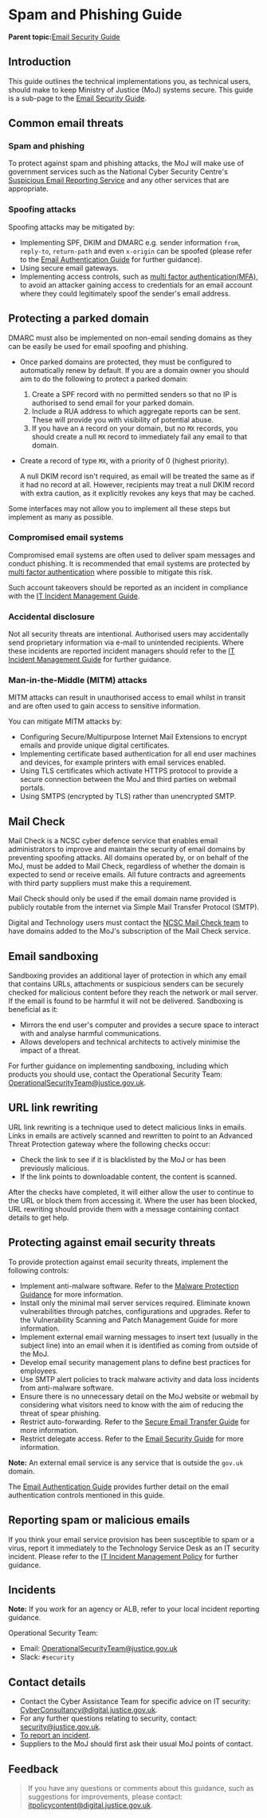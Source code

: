# Spam and Phishing Guide

**Parent topic:**[Email Security Guide](email-security-guide.md)

## Introduction

This guide outlines the technical implementations you, as technical users, should make to keep Ministry of Justice \(MoJ\) systems secure. This guide is a sub-page to the [Email Security Guide](email-security-guide.md).

## Common email threats

### Spam and phishing

To protect against spam and phishing attacks, the MoJ will make use of government services such as the National Cyber Security Centre's [Suspicious Email Reporting Service](mailto:report@phishing.gov.uk) and any other services that are appropriate.

### Spoofing attacks

Spoofing attacks may be mitigated by:

-   Implementing SPF, DKIM and DMARC e.g. sender information `from`, `reply-to`, `return-path` and even `x-origin` can be spoofed \(please refer to the [Email Authentication Guide](email-authentication-guide.md) for further guidance\).
-   Using secure email gateways.
-   Implementing access controls, such as [multi factor authentication\(MFA\)](multi-factor-authentication-mfa-guide.md), to avoid an attacker gaining access to credentials for an email account where they could legitimately spoof the sender's email address.

## Protecting a parked domain

DMARC must also be implemented on non-email sending domains as they can be easily be used for email spoofing and phishing.

-   Once parked domains are protected, they must be configured to automatically renew by default. If you are a domain owner you should aim to do the following to protect a parked domain:
    1.  Create a SPF record with no permitted senders so that no IP is authorised to send email for your parked domain.
    2.  Include a RUA address to which aggregate reports can be sent. These will provide you with visibility of potential abuse.
    3.  If you have an `A` record on your domain, but no `MX` records, you should create a null `MX` record to immediately fail any email to that domain.
-   Create a record of type `MX`, with a priority of 0 \(highest priority\).

    A null DKIM record isn't required, as email will be treated the same as if it had no record at all. However, recipients may treat a null DKIM record with extra caution, as it explicitly revokes any keys that may be cached.


Some interfaces may not allow you to implement all these steps but implement as many as possible.

### Compromised email systems

Compromised email systems are often used to deliver spam messages and conduct phishing. It is recommended that email systems are protected by [multi factor authentication](multi-factor-authentication-mfa-guide.md) where possible to mitigate this risk.

Such account takeovers should be reported as an incident in compliance with the [IT Incident Management Guide](https://intranet.justice.gov.uk/guidance/security/it-computer-security/ict-security-policy-framework/incident-management-plan-and-process-guide/).

### Accidental disclosure

Not all security threats are intentional. Authorised users may accidentally send proprietary information via e-mail to unintended recipients. Where these incidents are reported incident managers should refer to the [IT Incident Management Guide](https://intranet.justice.gov.uk/guidance/security/it-computer-security/ict-security-policy-framework/incident-management-plan-and-process-guide/) for further guidance.

### Man-in-the-Middle \(MITM\) attacks

MITM attacks can result in unauthorised access to email whilst in transit and are often used to gain access to sensitive information.

You can mitigate MITM attacks by:

-   Configuring Secure/Multipurpose Internet Mail Extensions to encrypt emails and provide unique digital certificates.
-   Implementing certificate based authentication for all end user machines and devices, for example printers with email services enabled.
-   Using TLS certificates which activate HTTPS protocol to provide a secure connection between the MoJ and third parties on webmail portals.
-   Using SMTPS \(encrypted by TLS\) rather than unencrypted SMTP.

## Mail Check

Mail Check is a NCSC cyber defence service that enables email administrators to improve and maintain the security of email domains by preventing spoofing attacks. All domains operated by, or on behalf of the MoJ, must be added to Mail Check, regardless of whether the domain is expected to send or receive emails. All future contracts and agreements with third party suppliers must make this a requirement.

Mail Check should only be used if the email domain name provided is publicly routable from the internet via Simple Mail Transfer Protocol \(SMTP\).

Digital and Technology users must contact the [NCSC Mail Check team](mailto:mailcheck@digital.ncsc.gov.uk) to have domains added to the MoJ's subscription of the Mail Check service.

## Email sandboxing

Sandboxing provides an additional layer of protection in which any email that contains URLs, attachments or suspicious senders can be securely checked for malicious content before they reach the network or mail server. If the email is found to be harmful it will not be delivered. Sandboxing is beneficial as it:

-   Mirrors the end user's computer and provides a secure space to interact with and analyse harmful communications.
-   Allows developers and technical architects to actively minimise the impact of a threat.

For further guidance on implementing sandboxing, including which products you should use, contact the Operational Security Team: [OperationalSecurityTeam@justice.gov.uk](mailto:OperationalSecurityTeam@justice.gov.uk).

## URL link rewriting

URL link rewriting is a technique used to detect malicious links in emails. Links in emails are actively scanned and rewritten to point to an Advanced Threat Protection gateway where the following checks occur:

-   Check the link to see if it is blacklisted by the MoJ or has been previously malicious.
-   If the link points to downloadable content, the content is scanned.

After the checks have completed, it will either allow the user to continue to the URL or block them from accessing it. Where the user has been blocked, URL rewriting should provide them with a message containing contact details to get help.

## Protecting against email security threats

To provide protection against email security threats, implement the following controls:

-   Implement anti-malware software. Refer to the [Malware Protection Guidance](malware-protection-guide-introduction.md) for more information.
-   Install only the minimal mail server services required. Eliminate known vulnerabilities through patches, configurations and upgrades. Refer to the Vulnerability Scanning and Patch Management Guide for more information.
-   Implement external email warning messages to insert text \(usually in the subject line\) into an email when it is identified as coming from outside of the MoJ.
-   Develop email security management plans to define best practices for employees.
-   Use SMTP alert policies to track malware activity and data loss incidents from anti-malware software.
-   Ensure there is no unnecessary detail on the MoJ website or webmail by considering what visitors need to know with the aim of reducing the threat of spear phishing.
-   Restrict auto-forwarding. Refer to the [Secure Email Transfer Guide](secure-email-transfer-guide.md) for more information.
-   Restrict delegate access. Refer to the [Email Security Guide](email-security-guide.md) for more information.

**Note:** An external email service is any service that is outside the `gov.uk` domain.

The [Email Authentication Guide](email-authentication-guide.md) provides further detail on the email authentication controls mentioned in this guide.

## Reporting spam or malicious emails

If you think your email service provision has been susceptible to spam or a virus, report it immediately to the Technology Service Desk as an IT security incident. Please refer to the [IT Incident Management Policy](https://intranet.justice.gov.uk/guidance/security/it-computer-security/ict-security-policy-framework/it-incident-management-policy/) for further guidance.

## Incidents

**Note:** If you work for an agency or ALB, refer to your local incident reporting guidance.

Operational Security Team:

-   Email: [OperationalSecurityTeam@justice.gov.uk](mailto:OperationalSecurityTeam@justice.gov.uk)
-   Slack: `#security`

## Contact details

-   Contact the Cyber Assistance Team for specific advice on IT security: [CyberConsultancy@digital.justice.gov.uk](mailto:CyberConsultancy@digital.justice.gov.uk).
-   For any further questions relating to security, contact: [security@justice.gov.uk](mailto:security@justice.gov.uk).
-   [To report an incident](reporting-an-incident.md).
-   Suppliers to the MoJ should first ask their usual MoJ points of contact.

## Feedback

> If you have any questions or comments about this guidance, such as suggestions for improvements, please contact: [itpolicycontent@digital.justice.gov.uk](mailto:itpolicycontent@digital.justice.gov.uk).

